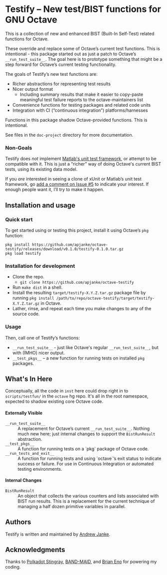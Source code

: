 Testify – New test/BIST functions for GNU Octave
================================================

This is a collection of new and enhanced BIST (Built-In Self-Test) related functions for Octave.

These override and replace some of Octave’s current test functions.
This is intentional - this package started out as just a patch to Octave’s `__run_test_suite__`.
The goal here is to prototype something that might be a step forward for Octave’s current testing functionality.

The goals of Testify’s new test functions are:
* Richer abstractions for representing test results
* Nicer output format
  * Including summary results that make it easier to copy-paste meaningful test failure reports to the octave-maintainers list
* Convenience functions for testing packages and related code units
* Integration with CI (“continuous integration”) platforms/harnesses

Functions in this package shadow Octave-provided functions. This is intentional.

See files in the `doc-project` directory for more documentation.

### Non-Goals

Testify does _not_ implement [Matlab's unit test framework](https://www.mathworks.com/help/matlab/matlab-unit-test-framework.html), or attempt to be compatible with it.
This is just a “richer” way of doing Octave's current BIST tests, using its existing data model.

If you _are_ interested in seeing a clone of xUnit or Matlab’s unit test framework, go [add a comment on Issue #5](https://github.com/apjanke/octave-testify/issues/5) to indicate your interest.
If enough people want it, I’ll try to make it happen.

## Installation and usage

### Quick start

To get started using or testing this project, install it using Octave’s `pkg` function:

```
pkg install https://github.com/apjanke/octave-testify/releases/download/v0.1.0/testify-0.1.0.tar.gz
pkg load testify
```

### Installation for development

* Clone the repo.
  * `git clone https://github.com/apjanke/octave-testify`
* Run `make dist` in a shell.
* Install the resulting `target/testify-X.Y.Z.tar.gz` package file by running `pkg install /path/to/repo/octave-testify/target/testify-X.Y.Z.tar.gz` in Octave.
* Lather, rinse, and repeat each time you make changes to any of the source code.

### Usage

Then, call one of Testify’s functions:

* `__run_test_suite__` - just like Octave's regular `__run_test_suite__`, but with (IMHO) nicer output.
* `__test_pkgs__` – a new function for running tests on installed `pkg` packages.

## What's In Here

Conceptually, all the code in `inst` here could drop right in to `scripts/testfun/` in the `octave` hg repo.
It's all in the root namespace, expected to shadow existing core Octave code.

#### Externally Visible

<dl>
<dt><code>__run_test_suite__</code></dt>
<dd>A replacement for Octave’s current <code>__run_test_suite__</code>.
Nothing much new here; just internal changes to support the <code>BistRunResult</code> abstraction.</dd>
<dt><code>__test_pkgs__</code></dt>
<dd>A function for running tests on a `pkg` package of Octave code.</dd>
<dt><code>__run_tests_and_exit__</code></dt>
<dd>A function for running tests and using `octave`’s exit status to indicate success or failure.
For use in Continuous Integration or automated testing environments.</dd>
</dl>

#### Internal Changes

<dl>
<dt><code>BistRunResult</code></dt>
<dd>An object that collects the various counters and lists associated with BIST run results.
This is a replacement for the current technique of managing a half dozen primitive variables in parallel.
</dd>
</dl>

## Authors

Testify is written and maintained by [Andrew Janke](https://github.com/apjanke).

## Acknowledgments

Thanks to [Polkadot Stingray](https://www.youtube.com/watch?v=3ad4NsEy1tg), [BAND-MAID](https://bandmaid.tokyo/), and [Brian Eno](https://en.wikipedia.org/wiki/Ambient_1:_Music_for_Airports) for powering my coding.
